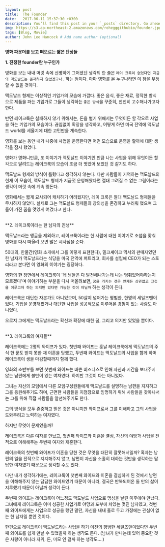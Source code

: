 ```yaml
---
layout: post
title:  The Founder
date:   2017-06-11 15:37:30 +0300
description: You’ll find this post in your `_posts` directory. Go ahead and edit it and re-build the site to see your changes. # Add post description (optional)
img: https://s3.ap-northeast-2.amazonaws.com/rohegggithubio/founder.jpg # Add image post (optional)
tags: [Blog, Movie]
author: John Lee Hancock # Add name author (optional)
---
```


**영화 파운더를 보고 떠오르는 짧은 단상들**


**1. 진정한 founder란 누구인가**

영화를 보는 내내 머릿 속에 선명하게 그어졌던 생각의 한 줄은 ``레이 크룩이 없었다면 지금의 맥도날드는 존재하지 않았겠구나.`` 하는 점이다. 아마 영화를 본 누구나라면 이 점을 부정할 수 없을 것이다.

맥도날드 형제는 이상적인 기업가의 모습에 가깝다. 좋은 음식, 좋은 재료, 정직한 방식으로 제품을 파는 기업가로 그들이 생각하는 ``좋은 방식``을 꾸준히, 천천히 고수해나가고자 한다.

반면 레이크룩은 실패하지 않기 위해서는, 돈을 벌기 위해서는 무엇이든 할 각오로 사업을 하는 기업가의 모습이다. 끊임없이 확장을 생각하고, 어떻게 하면 미국 전역에 맥도날드 world를 세울지에 대한 고민만을 계속한다.

영화를 보는 동안 내가 나중에 사업을 운영한다면 어떤 모습으로 운영을 할까에 대한 생각을 잠시 했었다.

영화가 영화니만큼, 또 이야기가 맥도날드 이야기인 만큼 나는 사업을 위해 무엇이든 할 각오로 달려드는 레이크룩의 모습이 조금 더 멋있어 보였던 것 같기도 하다.

맥도날드 형제의 방식이 틀렸다고 생각하지 않는다. 다만 사람들이 기억하는 맥도날드의 현재 이 모습이, 맥도날드 형제가 지금껏 운영해왔다면 절대 그려질 수 없는 그림이라는 생각이 머릿 속에 계속 멤돈다.

영화에서는 짧게 묘사되어 캐치하기 어려웠지만, 레이 크룩은 절대 맥도날드 형제들을 무시하지 않았다.
실제로 그는 맥도날드 형제들의 창의성을 존경하고 부러워 했으며 그들이 가진 꿈을 멋있게 여겼다고 한다.

<br>
**2. 레이크룩이라는 한 남자의 인생**

맥도날드라는 앵글을 제외하고, 레이크룩이라는 한 사람에 대한 이야기로 초첨을 맞춰 영화를 다시 떠올려 보면 많은 시사점을 준다.

50대의, 한물간(영화 소개에서 그를 이렇게 표현한다), 밀크셰이크 믹서의 판매자였던 한 남자가 맥도날드라는 식당을 미국 전역에 퍼트리고, 회사를 설립해 CEO가 되는 스토리라고 본다면 이 영화의 이야기는 굉장하다.

영화의 한 장면에서 레이크룩이 '왜 남들은 다 발전해나가는데 나는 멈춰있어야하는지 모르겠다'며 이야기하는 부분을 다시 떠올려보면, ``꿈을 가지는 것은 언제든 상관없고 그것을 이루고자 하는 의지만 있다면 가능한 것이 아닐까`` 하는 생각이 든다.

레이크룩은 대단한 자본가도 아니었으며, 50살이 넘어가는 평범한, 한명의 세일즈맨이었다. 기업을 운영해봤거나 대단한 사업을 성공적으로 이루어본 경험이 있는 사람도 아니었다.

오로지 그에게는 맥도날드라는 확신과 확장에 대한 꿈, 그리고 의지만 있었을 뿐이다.

<br>
**3. 레이크룩의 여자들**

레이크룩에는 2명의 와이프가 있다. 첫번째 와이프는 훗날 레이크룩에게 맥도날드의 주식 한 푼도 받지 못한 채 이혼을 당했고, 두번째 와이프는 맥도날드의 사업을 함께 하며 레이크룩이 생을 마감할때까지 함께 했다.

영화의 초반부를 보면 첫번째 와이프는 바쁜 비즈니스로 인해 자신과 시간을 보내주지 않는 남편에게 불만이 있는 여자였다. 하지만 그것이 다는 아니었다.

그녀는 자신의 모임에서 다른 모임구성원들에게 맥도날드를 설명하는 남편을 지지하고 그를 응원해주기도 하며, 근면한 사람들을 지점장으로 임명하기 위해 사람들을 찾아나서는 그를 위해 직접 사람들을 알선해주기도 한다.

그의 방식을 모두 존중하고 믿은 것은 아니지만 와이프로서 그를 이해하고 그의 사업을 도와주려고 노력하는 여자였다.


하지만 무엇이 문제였을까?

레이크룩은 다른 여자를 만났고, 첫번째 와이프와 이혼을 결심, 자신의 야망과 사업을 전적으로 이해해주는 두번째 여자와 재혼한다.

레이크룩의 첫번째 와이프가 이혼을 당한 것은 무엇을 대단히 잘못해서일까? 혹자는 남편의 일을 전적으로 지지해주지 않고, 남편이 자신을 소홀히 대하는 것만을 생각하는 답답한 여자였기 때문으로 생각할 수도 있다.

다만 내가 생각하기에는, 레이크룩이 첫번째 와이프와 이혼을 결심하게 된 것에서 남편을 이해해주지 않는 답답한 와이프였기 때문이 아니라, 결국은 반복되어온 둘 만의 삶이 지루했기 때문이 아닐까 생각이 든다.

두번째 와이프는 레이크룩이 어느정도 맥도날드 사업으로 명성을 날린 이후에야 만났다. 그녀에게 레이크룩은 이미 성공한 사업가로 야망과 포부에 차있는 멋진 남자였고, 첫번째 와이프에게는 사업으로 성공을 했던 말던, 자신을 내내 홀로 두고 가정에는 관심이 없는 한 남자일 뿐인 것이다.

한편으로 레이크룩이 맥도날드라는 사업을 하기 이전의 평범한 세일즈맨이었다면 두번째 와이프를 쉽게 만날 수 있었을까 하는 생각도 든다.
(남녀가 만나는데 있어 중요한 것은 사랑이 아니라 지위, 돈, 미모 인 걸까 하는 생각도....)







<br>
